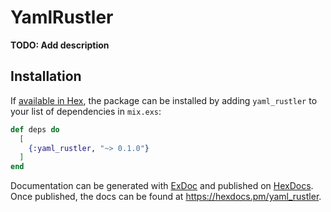 # YamlRustler

**TODO: Add description**

## Installation

If [available in Hex](https://hex.pm/docs/publish), the package can be installed
by adding `yaml_rustler` to your list of dependencies in `mix.exs`:

```elixir
def deps do
  [
    {:yaml_rustler, "~> 0.1.0"}
  ]
end
```

Documentation can be generated with [ExDoc](https://github.com/elixir-lang/ex_doc)
and published on [HexDocs](https://hexdocs.pm). Once published, the docs can
be found at <https://hexdocs.pm/yaml_rustler>.


